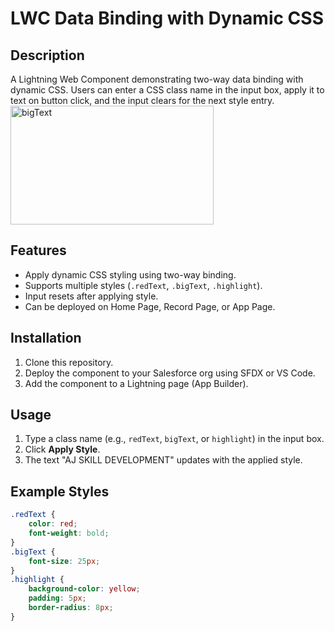 # LWC Data Binding with Dynamic CSS

## Description
A Lightning Web Component demonstrating two-way data binding with dynamic CSS. Users can enter a CSS class name in the input box, apply it to text on button click, and the input clears for the next style entry.
<img width="325" height="190" alt="bigText" src="https://github.com/user-attachments/assets/3905cdb2-b5ca-440d-8b81-ef4c78a8e278" />

## Features
- Apply dynamic CSS styling using two-way binding.
- Supports multiple styles (`.redText`, `.bigText`, `.highlight`).
- Input resets after applying style.
- Can be deployed on Home Page, Record Page, or App Page.

## Installation
1. Clone this repository.
2. Deploy the component to your Salesforce org using SFDX or VS Code.
3. Add the component to a Lightning page (App Builder).

## Usage
1. Type a class name (e.g., `redText`, `bigText`, or `highlight`) in the input box.
2. Click **Apply Style**.
3. The text "AJ SKILL DEVELOPMENT" updates with the applied style.

## Example Styles
```css
.redText {
    color: red;
    font-weight: bold;
}
.bigText {
    font-size: 25px;
}
.highlight {
    background-color: yellow;
    padding: 5px;
    border-radius: 8px;
}

